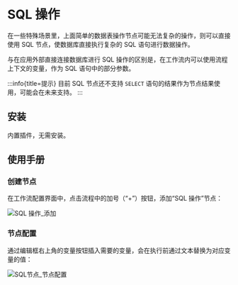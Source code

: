 # SQL 操作

在一些特殊场景里，上面简单的数据表操作节点可能无法复杂的操作，则可以直接使用 SQL 节点，使数据库直接执行复杂的 SQL 语句进行数据操作。

与在应用外部直接连接数据库进行 SQL 操作的区别是，在工作流内可以使用流程上下文的变量，作为 SQL 语句中的部分参数。

:::info{title=提示}
目前 SQL 节点还不支持 `SELECT` 语句的结果作为节点结果使用，可能会在未来支持。
:::

## 安装

内置插件，无需安装。

## 使用手册

### 创建节点

在工作流配置界面中，点击流程中的加号（“+”）按钮，添加“SQL 操作”节点：

![SQL 操作_添加](https://nocobase-docs.oss-cn-beijing.aliyuncs.com/0ce40a226d7a5bf3717813e27da40e62.png)

### 节点配置

通过编辑框右上角的变量按钮插入需要的变量，会在执行前通过文本替换为对应变量的值：

![SQL节点_节点配置](https://nocobase-docs.oss-cn-beijing.aliyuncs.com/98611dc13bcda04348bd0856561a7b04.png)

